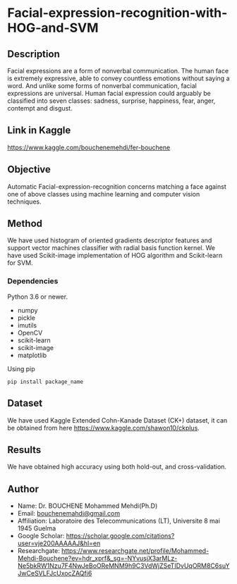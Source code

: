 # Facial-expression-recognition-with-HOG-and-SVM

## Description

Facial expressions are a form of nonverbal communication. The human face is extremely expressive, able to convey countless emotions without saying a word. And unlike some forms of nonverbal communication, facial expressions are universal. Human facial expression could arguably be classified into seven classes: sadness, surprise, happiness, fear, anger, contempt and disgust.

## Link in Kaggle
https://www.kaggle.com/bouchenemehdi/fer-bouchene

## Objective
Automatic Facial-expression-recognition concerns matching a face against one of above classes using machine learning and computer vision techniques. 	

## Method
We have used histogram of oriented gradients descriptor features and support vector machines classifier with radial basis function kernel. We have used Scikit-image implementation of HOG algorithm and Scikit-learn for SVM. 

### Dependencies

Python 3.6 or newer.

* numpy
* pickle
* imutils
* OpenCV
* scikit-learn 
* scikit-image
* matplotlib

Using pip
```
pip install package_name
```
## Dataset
We have used Kaggle Extended Cohn-Kanade Dataset (CK+) dataset, it can be obtained from here https://www.kaggle.com/shawon10/ckplus.

## Results
We have obtained high accuracy using both hold-out, and cross-validation.



## Author

* Name: Dr. BOUCHENE Mohammed Mehdi(Ph.D)
* Email: bouchenemahdi@gmail.com
* Affiliation: Laboratoire des Telecommunications (LT), Universite 8 mai 1945 Guelma
* Google Scholar: https://scholar.google.com/citations?user=vje200AAAAAJ&hl=en
* Researchgate: https://www.researchgate.net/profile/Mohammed-Mehdi-Bouchene?ev=hdr_xprf&_sg=-NYvusjX3arMLz-Ne5bkRW1Nzu7F4NwJeBoOReMNM9h9C3VdWjZSeTIDvUqORM8C6suYJwCeSVLFJcUxocZAQfi6
